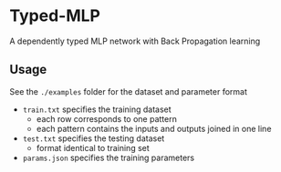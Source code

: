 # Typed-MLP

A dependently typed MLP network with Back Propagation learning

## Usage

See the `./examples` folder for the dataset and parameter format
  - `train.txt` specifies the training dataset
    - each row corresponds to one pattern
    - each pattern contains the inputs and outputs joined in one line
  - `test.txt` specifies the testing dataset
    - format identical to training set
  - `params.json` specifies the training parameters
